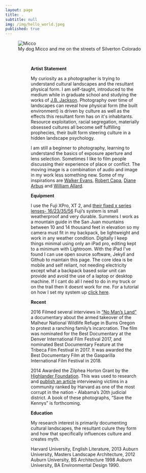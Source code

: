 ```yaml
---
layout: page
title: .
subtitle: null
img: /img/hello_world.jpeg
published: true
---
```


<figure>
<img src="https://jonbcarroll.s3.us-east-2.amazonaws.com/witness.jpg" alt="Micco">
  <figcaption> My dog Micco and me on the streets of Silverton Colorado</figcaption>
  <figure>
<br  />
<p>
<strong>Artist Statement</strong>
<p>My curiosity as a photographer is trying to understand cultural landscapes and the resultant physical form. I am self-taught, introduced to the medium while in graduate school and studying the works of <a href="https://en.wikipedia.org/wiki/J._B._Jackson">J.B. Jackson</a>. Photography over time of landscapes can reveal how physical form (the built environment) is driven by culture as well as the effects this resultant form has on it's inhabitants.
  Resource exploitation, racial segregation, materially obsessed cultures all become self fulfilling prophecies, their built form steering culture in a hidden landscape psychology.

<p>l am still a beginner to photography, learning to understand the basics of exposure aperture and lens selection. Sometimes I like to film people discussing their experience of place or conflict. The moving image is a combination of audio and image in my work less something new.  Some of my inspirations are <a href="https://en.wikipedia.org/wiki/Walker_Evans">Walker Evans</a>, <a href="https://en.wikipedia.org/wiki/Robert_Capa">Robert Capa</a>, <a href="https://en.wikipedia.org/wiki/Diane_Arbus">Diane Arbus</a> and <a href="https://www.williamalbertallard.com/">William Allard</a>. 

  <br  />
<p>
<strong>Equipment</strong> 
 <p>I use the Fuji XPro, XT 2, and <a href="https://www.fujifilmusa.com/products/digital_cameras/x-lenses/">their fixed x series lenses- 16/23/35/56</a> Fuji’s system is small weatherproof and very durable. Summers I work as a mountain guide in the San Juan mountains between 10 and 14 thousand feet in elevation so my camera must fit in my backpack, be lightweight and work in any weather condition.
Digitally I keep things minimal using only an iPad pro, editing kept to a minimum with Lightroom. With the iPad I've found I can use open source software, Jekyll and Github to maintain this page. The core idea is be mobile and self reliant, not needing electricity except what a backpack based solar unit can provide and avoid the use of a laptop or desktop machine. If I cant do all I need to do in my truck or on the trail then it doesnt work for me.
For a tutorial on how I set my system up  <a href="https://www.jonbcarroll.com/">click here</a>.

   <br  />
<p>
<strong>Recent</strong>
  <p>2016 Filmed several interviews in <a href="https://www.pbs.org/video/no-mans-land-trailer-yuftvd/">“No Man’s Land”</a> a documentary about the armed takeover of the Malheur National Wildlife Refuge in Burns Oregon to protest a ranching family’s incarcration. The film was nominated for the Best Documentary at the Denver International Film Festival 2017, and nominated Best Documentary Feature at the Tribeca Film Festival in 2017. It was awarded the Best Documentary Film at the Gasparilla International Film Festival in 2018. 
    
<p>2014 Awarded the Zilphea Horton Grant by the <a href="https://www.highlandercenter.org">Highlander Foundation</a>. 
  This was used to research and <a href="https://medium.com/@jonbcarroll/leaked-documents-reveal-dothan-police-department-alleged-to-have-planted-drugs-f89109dc196e"> publish an article</a> interviewing victims in a community ranked by Harvard as one of the most corrupt in the nation - Alabama’s 20th judicial district. A book of these photographs, “Save the Kennys” is forthcoming.

  

  

  <br  />
<p>
<strong>Education</strong>
  
<p>My research interest is primarily documenting cultural landscapes, the resultant culure they form and how that specifically influences culture and creates myth.
  
Harvard University, English Literature, 2013
Auburn University, Masters Landscape Architecture, 2012
Auburn University, BS Architecture 1998
Auburn University, BA Environmental Design 1990.
